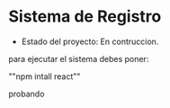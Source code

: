 <h1> Sistema de Registro</h1>

- Estado del proyecto: En contruccion.

para ejecutar el sistema debes poner: 

""npm intall react""

probando 
